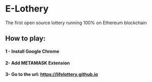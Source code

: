 # E-Lothery
The first open source lottery running 100% on Ethereum blockchain

## How to play:

#### 1 - Install Google Chrome
#### 2- Add METAMASK Extension
#### 3- Go to the url: https://lifelottery.github.io
